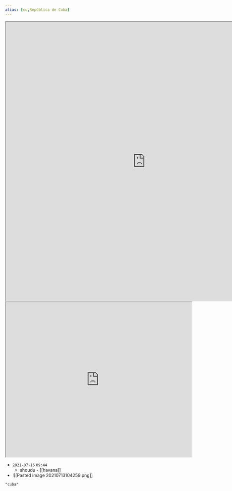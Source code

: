 ```yaml
---
alias: [cu,República de Cuba]
---
```

<iframe src="https://duckduckgo.com/?t=ffab&q=cuba&ia=web&iaxm=about" width="900" height="900" ></iframe>

<iframe src="https://www.populationpyramid.net/cuba/2019/" width="600" height="500" ></iframe>

- `2021-07-16`  `09:44`
	- shoudu - [[havana]]
- ![[Pasted image 20210713104259.png]]
```query 2022-01-05 08:55
"cuba"
```
